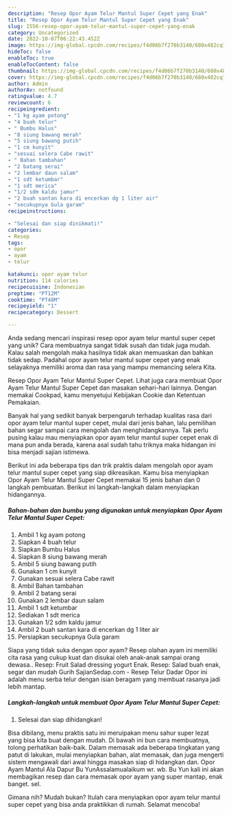 ```yaml
---
description: "Resep Opor Ayam Telur Mantul Super Cepet yang Enak"
title: "Resep Opor Ayam Telur Mantul Super Cepet yang Enak"
slug: 1556-resep-opor-ayam-telur-mantul-super-cepet-yang-enak
category: Uncategorized
date: 2022-10-07T06:22:43.452Z
image: https://img-global.cpcdn.com/recipes/f4d06b7f270b3140/680x482cq70/opor-ayam-telur-mantul-super-cepet-foto-resep-utama.jpg
hideToc: false
enableToc: true
enableTocContent: false
thumbnail: https://img-global.cpcdn.com/recipes/f4d06b7f270b3140/680x482cq70/opor-ayam-telur-mantul-super-cepet-foto-resep-utama.jpg
cover: https://img-global.cpcdn.com/recipes/f4d06b7f270b3140/680x482cq70/opor-ayam-telur-mantul-super-cepet-foto-resep-utama.jpg
author: Admin
authorAv: notfound
ratingvalue: 4.7
reviewcount: 6
recipeingredient:
- "1 kg ayam potong"
- "4 buah telur"
- " Bumbu Halus"
- "8 siung bawang merah"
- "5 siung bawang putih"
- "1 cm kunyit"
- "sesuai selera Cabe rawit"
- " Bahan tambahan"
- "2 batang serai"
- "2 lembar daun salam"
- "1 sdt ketumbar"
- "1 sdt merica"
- "1/2 sdm kaldu jamur"
- "2 buah santan kara di encerkan dg 1 liter air"
- "secukupnya Gula garam"
recipeinstructions:

- "Selesai dan siap dinikmati!"
categories:
- Resep
tags:
- opor
- ayam
- telur

katakunci: opor ayam telur 
nutrition: 114 calories
recipecuisine: Indonesian
preptime: "PT12M"
cooktime: "PT48M"
recipeyield: "1"
recipecategory: Dessert

---
```





Anda sedang mencari inspirasi resep opor ayam telur mantul super cepet yang unik? Cara membuatnya sangat tidak susah dan tidak juga mudah. Kalau salah mengolah maka hasilnya tidak akan memuaskan dan bahkan tidak sedap. Padahal opor ayam telur mantul super cepet yang enak selayaknya memiliki aroma dan rasa yang mampu memancing selera Kita.





Resep Opor Ayam Telur Mantul Super Cepet. Lihat juga cara membuat Opor Ayam Telur Mantul Super Cepet dan masakan sehari-hari lainnya. Dengan memakai Cookpad, kamu menyetujui Kebijakan Cookie dan Ketentuan Pemakaian.

Banyak hal yang sedikit banyak berpengaruh terhadap kualitas rasa dari opor ayam telur mantul super cepet, mulai dari jenis bahan, lalu pemilihan bahan segar sampai cara mengolah dan menghidangkannya. Tak perlu pusing kalau mau menyiapkan opor ayam telur mantul super cepet enak di mana pun anda berada, karena asal sudah tahu triknya maka hidangan ini bisa menjadi sajian istimewa.






Berikut ini ada beberapa tips dan trik praktis dalam mengolah opor ayam telur mantul super cepet yang siap dikreasikan. Kamu bisa menyiapkan Opor Ayam Telur Mantul Super Cepet memakai 15 jenis bahan dan 0 langkah pembuatan. Berikut ini langkah-langkah dalam menyiapkan hidangannya.

<!--inarticleads1-->

##### Bahan-bahan dan bumbu yang digunakan untuk menyiapkan Opor Ayam Telur Mantul Super Cepet:

1. Ambil 1 kg ayam potong
1. Siapkan 4 buah telur
1. Siapkan  Bumbu Halus
1. Siapkan 8 siung bawang merah
1. Ambil 5 siung bawang putih
1. Gunakan 1 cm kunyit
1. Gunakan sesuai selera Cabe rawit
1. Ambil  Bahan tambahan
1. Ambil 2 batang serai
1. Gunakan 2 lembar daun salam
1. Ambil 1 sdt ketumbar
1. Sediakan 1 sdt merica
1. Gunakan 1/2 sdm kaldu jamur
1. Ambil 2 buah santan kara di encerkan dg 1 liter air
1. Persiapkan secukupnya Gula garam


Siapa yang tidak suka dengan opor ayam? Resep olahan ayam ini memiliki cita rasa yang cukup kuat dan disukai oleh anak-anak sampai orang dewasa.. Resep: Fruit Salad dressing yogurt Enak. Resep: Salad buah enak, segar dan mudah Gurih SajianSedap.com - Resep Telur Dadar Opor ini adalah menu serba telur dengan isian beragam yang membuat rasanya jadi lebih mantap. 

<!--inarticleads2-->

##### Langkah-langkah untuk membuat Opor Ayam Telur Mantul Super Cepet:


1. Selesai dan siap dihidangkan!

Bisa dibilang, menu praktis satu ini meruipakan menu sahur super lezat yang bisa kita buat dengan mudah. Di bawah ini bun cara membuatnya, tolong perhatikan baik-baik. Dalam memasak ada beberapa tingkatan yang patut di lakukan, mulai menyiapkan bahan, alat memasak, dan juga mengerti sistem mengawali dari awal hingga masakan siap di hidangkan dan. Opor Ayam Mantul Ala Dapur Bu YunAssalamualaikum wr. wb. Bu Yun kali ini akan membagikan resep dan cara memasak opor ayam yang super mantap, enak banget. sel. 

Gimana nih? Mudah bukan? Itulah cara menyiapkan opor ayam telur mantul super cepet yang bisa anda praktikkan di rumah. Selamat mencoba!
